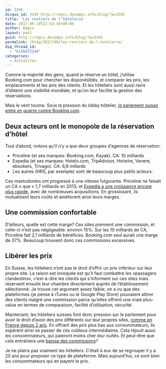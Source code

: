 ```yaml
---
id: 3345
disqus_id: 3345 http://regis.decamps.info/blog/?p=3345
title: 'Les rentiers de l’hôtelerie'
date: 2017-09-19T22:52:34+00:00
author: Régis
layout: post
guid: http://regis.decamps.info/blog/?p=3345
permalink: /blog/2017/09/les-rentiers-de-l-hotelerie/
dsq_thread_id:
  - "6156672244"
categories:
  - Actualités
---
```

Comme la majorité des gens, quand je réserve un hôtel, j’utilise Booking.com pour chercher les disponibilités, et comparer les prix, les emplacements et les avis des clients. Et les hôteliers sont aussi ravis d’obtenir une visibilité mondiale, et qu’on leur facilite la gestion des réservations. 

Mais le vent tourne. Sous la pression du lobby hôtelier, <a href="https://www.letemps.ch/suisse/2017/09/18/guerre-bookingcom-aura-bien-lieu" target="_blank">le parlement suisse entre en guerre contre Booking.com</a>.
  
<!--more-->

## Deux acteurs ont le monopole de la réservation d’hôtel

Tout d’abord, notons qu’il n’y a que deux groupes d’agences de réservation:

  * Priceline (et ses marques: Booking.com, Kayak). CA: 10 milliards
  * Expedia (et ses marques: Hotels.com, TripAdvisor, Hotwire, Venere, ebookers, Trivago). CA: 8,8 millards
  * Les autres (HRS, par exemple) sont de beaucoup plus petits acteurs.

Ces mastodontes ont progressé à une vitesse fulgurante. Priceline ne faisait un CA « que » 1,7 milliards en 2013; et <a href="https://www.tendancehotellerie.fr/articles-breves/marketing-distribution/7056-article/resultats-3eme-trimestre-2016-tierce-priceline-expedia-tripadvisor-largement-et-a-nouveau-emporte-par-expedia-avec-2-fois-plus-de-croissance-que-priceline" target="_blank">Expedia a une croissance encore plus rapide</a>, avec de nombreuses acquisitions. En grossissant, ils mutualisent leurs coûts et améliorent ainsi leurs marges.

## Une commission confortable

D’ailleurs, quelle est cette marge? Ces sites prennent une commission, et celle-ci n’est pas négligeable: environ 15%. Sur les 10 milliards de CA, Priceline fait 2,1 milliards de bénéfices. Booking.com seul aurait une marge de 37%. Beaucoup trouvent donc ces commissions excessives.

## Libérer les prix

En Suisse, les hôteliers n’ont pas le droit d’offrir un prix inférieur sur leur propre site. La raison est invoquée est qu’il faut combattre les «passagers clandestins», c’est-à-dire les clients qui s’informent sur ces sites mais réservent ensuite leur chambre directement auprès de l’établissement sélectionné. Je trouve cet argument assez faible; on a vu que des plateformes (je pense à iTunes ou le Google Play Store) pouvaient attirer des clients malgré une commission parce qu’elles offrent une vraie plus-value en termes de comparaison, facilité d’utilisation, sécurité.

Maintenant, les hôteliers suisses font donc pression sur le parlement pour avoir le droit d’avoir des prix différents sur leur propres sites, <a href="http://www.lejdd.fr/Economie/Priceline-Expedia-TripAdvisor-attaques-par-Google-et-Amazon-745893" target="_blank">comme en France depuis 2 ans</a>. En offrant des prix plus bas aux consommateurs, ils espèrent ainsi se passer de ces coûteux intermédiaires. Cela réjouit aussi les consommateurs, qui paieront moins cher leur nuités. Et peut-être que cela entraînera une <a href="https://www.letemps.ch/opinions/2017/09/14/oui-une-saine-concurrence-hotels-suisse" target="_blank">baisse des commissions</a>?

Je ne plains pas vraiment les hôteliers. C’était à eux de se regrouper il y a 20 ans pour proposer ce type de plateforme. Mais aujourd’hui, ce sont bien les consommateurs qui en payent le prix.
